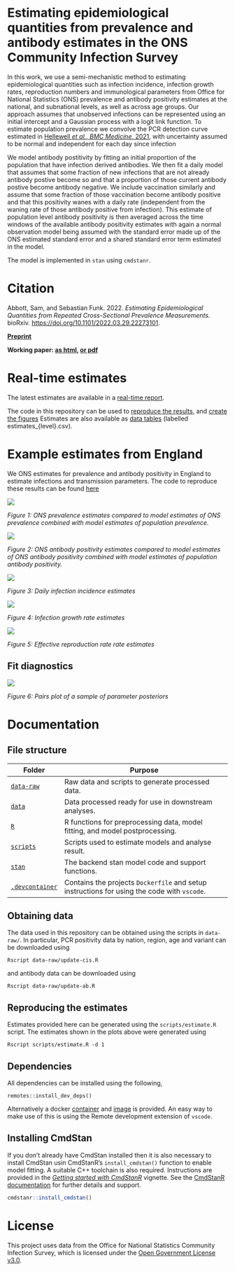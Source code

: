 # Estimating epidemiological quantities from prevalence and antibody estimates in the ONS Community Infection Survey

In this work, we use a semi-mechanistic method to estimating epidemiological quantities such as infection incidence, infection growth rates, reproduction numbers and immunological parameters from Office for National Statistics (ONS) prevalence and antibody positivity estimates at the national, and subnational levels, as well as across age groups.
Our approach assumes that unobserved infections can be represented using an initial intercept and a Gaussian process with a logit link function.
To estimate population prevalence we convolve the PCR detection curve estimated in [Hellewell _et al._, _BMC Medicine_, 2021](https://doi.org/10.1186/s12916-021-01982-x), with uncertainty assumed to be normal and independent for each day since infection

We model antibody postitivity by fitting an initial proportion of the population that have infection derived antibodies.
We then fit a daily model that assumes that some fraction of new infections that are not already antibody postive become so and that a proportion of those current antibody postive become antibody negative. 
We include vaccination similarly and assume that some fraction of those vaccination become antibody positive and that this positivity wanes with a daily rate (independent from the waning rate of those antibody positive from infection). 
This estimate of population level antibody positivity is then averaged across the time windows of the available antibody positivity estimates with again a normal observation model being assumed with the standard error made up of the ONS estimated standard error and a shared standard error term estimated in the model. 

The model is implemented in `stan` using `cmdstanr`.

# Citation

Abbott, Sam, and Sebastian Funk. 2022. _Estimating Epidemiological Quantities from Repeated Cross-Sectional Prevalence Measurements._ bioRxiv. https://doi.org/10.1101/2022.03.29.22273101.

**[Preprint](https://doi.org/10.1101/2022.03.29.22273101)**

**Working paper: [as html](https://epiforecasts.io/inc2prev/paper), [or pdf](https://github.com/epiforecasts/inc2prev/raw/master/docs/paper.pdf)**

# Real-time estimates

The latest estimates are available in a [real-time report](https://epiforecasts.io/inc2prev/report).

The code in this repository can be used to [reproduce the results](https://github.com/epiforecasts/inc2prev/blob/master/scripts/estimate.R),
and [create the figures](https://github.com/epiforecasts/inc2prev/blob/master/scripts/plot_estimates.R)
Estimates are also available as [data tables](https://github.com/epiforecasts/inc2prev/blob/master/outputs/) (labelled estimates_{level}.csv).

# Example estimates from England

We ONS estimates for prevalence and antibody positivity in England to estimate infections and transmission parameters. The code to reproduce these results can be found [here](https://github.com/epiforecasts/inc2prev/blob/master/scripts/simple-example.R)

![](figures/example/prev.png)

*Figure 1: ONS prevalence estimates compared to model estimates of ONS prevalence combined with model estimates of population prevalence.*

![](figures/example/ab.png)

*Figure 2: ONS antibody positivity estimates compared to model estimates of ONS antibody positivity combined with model estimates of population antibody positivity.*

![](figures/example/infections.png)

*Figure 3: Daily infection incidence estimates*

![](figures/example/growth.png)

*Figure 4: Infection growth rate estimates*

![](figures/example/Rt.png)

*Figure 5: Effective reproduction rate rate estimates*

## Fit diagnostics

![](figures/example/pairs.png)

*Figure 6: Pairs plot of a sample of parameter posteriors*

# Documentation

## File structure

Folder | Purpose
---|---
[`data-raw`](data-raw/) | Raw data and scripts to generate processed data.
[`data`](data/) | Data processed ready for use in downstream analyses.
[`R`](R/) | R functions for preprocessing data, model fitting, and model postprocessing.
[`scripts`](scripts/) | Scripts used to estimate models and analyse result.
[`stan`](stan/) | The backend stan model code and support functions.
[`.devcontainer`](.devcontainer/) | Contains the projects `Dockerfile` and setup instructions for using the code with `vscode`.

## Obtaining data

The data used in this repository can be obtained using the scripts in
`data-raw/`. In particular, PCR positivity data by nation, region, age and
variant can be downloaded using

```{sh}
Rscript data-raw/update-cis.R
```

and antibody data can be downloaded using

```{sh}
Rscript data-raw/update-ab.R
```

## Reproducing the estimates

Estimates provided here can be generated using the `scripts/estimate.R` script.
The estimates shown in the plots above were generated using

```{sh}
Rscript scripts/estimate.R -d 1
```

## Dependencies

All dependencies can be installed using the following, 

```{r}
remotes::install_dev_deps()
```

Alternatively a docker [container](https://github.com/epiforecasts/inc2prev/blob/main/.devcontainer/Dockerfile) and [image](https://github.com/epiforecasts/inc2prev/pkgs/container/inc2prev) is provided. An easy way to make use of this is using the Remote development extension of `vscode`.

## Installing CmdStan

If you don’t already have CmdStan installed then it is also necessary to install CmdStan usin CmdStanR’s `install_cmdstan()` function to enable model fitting. A suitable C++ toolchain is also required. Instructions are provided in the [*Getting started with CmdStanR*](https://mc-stan.org/cmdstanr/articles/cmdstanr.html) vignette. See the [CmdStanR documentation](https://mc-stan.org/cmdstanr/) for further details and support.

``` r
cmdstanr::install_cmdstan()
```

# License

This project uses data from the Office for National Statistics Community Infection Survey, which is licensed under the [Open Government License v3.0](https://www.ons.gov.uk/peoplepopulationandcommunity/healthandsocialcare/conditionsanddiseases/datasets/coronaviruscovid19infectionsurveydata).


